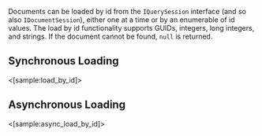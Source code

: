 <!--Title:Loading Documents by Id-->
<!--Url:loading-->

Documents can be loaded by id from the `IQuerySession` interface (and so also `IDocumentSession`), either one at a time or by an enumerable of id values. The load by id functionality supports GUIDs, integers, long integers, and strings. If the document cannot be found, `null` is returned.

## Synchronous Loading

<[sample:load_by_id]>

## Asynchronous Loading

<[sample:async_load_by_id]>